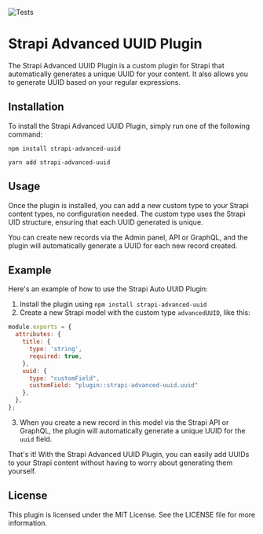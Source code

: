![Tests](https://github.com/Dulajdeshan/strapi-advanced-uuid/actions/workflows/main.yml/badge.svg)

# Strapi Advanced UUID Plugin

The Strapi Advanced UUID Plugin is a custom plugin for Strapi that automatically generates a unique UUID for your content. It also allows you to generate UUID based on your regular expressions.

## Installation

To install the Strapi Advanced UUID Plugin, simply run one of the following command:

```
npm install strapi-advanced-uuid
```
```
yarn add strapi-advanced-uuid
```

## Usage

Once the plugin is installed, you can add a new custom type to your Strapi content types, no configuration needed. The custom type uses the Strapi UID structure, ensuring that each UUID generated is unique.

You can create new records via the Admin panel, API or GraphQL, and the plugin will automatically generate a UUID for each new record created.

## Example

Here's an example of how to use the Strapi Auto UUID Plugin:

1. Install the plugin using `npm install strapi-advanced-uuid`
2. Create a new Strapi model with the custom type `advancedUUID`, like this:

```javascript
module.exports = {
  attributes: {
    title: {
      type: 'string',
      required: true,
    },
    uuid: {
      type: "customField",
      customField: "plugin::strapi-advanced-uuid.uuid"
    },
  },
};
```

3. When you create a new record in this model via the Strapi API or GraphQL, the plugin will automatically generate a unique UUID for the `uuid` field.

That's it! With the Strapi Advanced UUID Plugin, you can easily add UUIDs to your Strapi content without having to worry about generating them yourself.

## License
This plugin is licensed under the MIT License. See the LICENSE file for more information.

